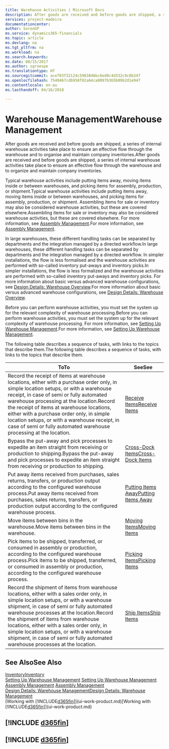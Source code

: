 ```yaml
---
title: Warehouse Activities | Microsoft Docs
description: After goods are received and before goods are shipped, a series of internal warehouse activities take place to ensure an effective flow through the warehouse and to organise and maintain company inventories.
services: project-madeira
documentationcenter: 
author: SorenGP
ms.service: dynamics365-financials
ms.topic: article
ms.devlang: na
ms.tgt_pltfrm: na
ms.workload: na
ms.search.keywords: 
ms.date: 08/15/2017
ms.author: sgroespe
ms.translationtype: HT
ms.sourcegitcommit: acef03f32124c5983846bc6ed0c4d332c9c8b347
ms.openlocfilehash: 7540467cdb958f82a64ca0097b365b09b2d1e947
ms.contentlocale: en-au
ms.lasthandoff: 04/16/2018

---
```

# <a name="warehouse-management"></a><span data-ttu-id="703cd-103">Warehouse Management</span><span class="sxs-lookup"><span data-stu-id="703cd-103">Warehouse Management</span></span>
<span data-ttu-id="703cd-104">After goods are received and before goods are shipped, a series of internal warehouse activities take place to ensure an effective flow through the warehouse and to organise and maintain company inventories.</span><span class="sxs-lookup"><span data-stu-id="703cd-104">After goods are received and before goods are shipped, a series of internal warehouse activities take place to ensure an effective flow through the warehouse and to organize and maintain company inventories.</span></span>

<span data-ttu-id="703cd-105">Typical warehouse activities include putting items away, moving items inside or between warehouses, and picking items for assembly, production, or shipment.</span><span class="sxs-lookup"><span data-stu-id="703cd-105">Typical warehouse activities include putting items away, moving items inside or between warehouses, and picking items for assembly, production, or shipment.</span></span> <span data-ttu-id="703cd-106">Assembling items for sale or inventory may also be considered warehouse activities, but these are covered elsewhere.</span><span class="sxs-lookup"><span data-stu-id="703cd-106">Assembling items for sale or inventory may also be considered warehouse activities, but these are covered elsewhere.</span></span> <span data-ttu-id="703cd-107">For more information, see [Assembly Management](assembly-assemble-items.md).</span><span class="sxs-lookup"><span data-stu-id="703cd-107">For more information, see [Assembly Management](assembly-assemble-items.md).</span></span>  

<span data-ttu-id="703cd-108">In large warehouses, these different handling tasks can be separated by departments and the integration managed by a directed workflow.</span><span class="sxs-lookup"><span data-stu-id="703cd-108">In large warehouses, these different handling tasks can be separated by departments and the integration managed by a directed workflow.</span></span> <span data-ttu-id="703cd-109">In simpler installations, the flow is less formalised and the warehouse activities are performed with so-called inventory put-aways and inventory picks.</span><span class="sxs-lookup"><span data-stu-id="703cd-109">In simpler installations, the flow is less formalized and the warehouse activities are performed with so-called inventory put-aways and inventory picks.</span></span> <span data-ttu-id="703cd-110">For more information about basic versus advanced warehouse configurations, see [Design Details: Warehouse Overview](design-details-warehouse-overview.md).</span><span class="sxs-lookup"><span data-stu-id="703cd-110">For more information about basic versus advanced warehouse configurations, see [Design Details: Warehouse Overview](design-details-warehouse-overview.md).</span></span>

<span data-ttu-id="703cd-111">Before you can perform warehouse activities, you must set the system up for the relevant complexity of warehouse processing.</span><span class="sxs-lookup"><span data-stu-id="703cd-111">Before you can perform warehouse activities, you must set the system up for the relevant complexity of warehouse processing.</span></span> <span data-ttu-id="703cd-112">For more information, see [Setting Up Warehouse Management](warehouse-setup-warehouse.md).</span><span class="sxs-lookup"><span data-stu-id="703cd-112">For more information, see [Setting Up Warehouse Management](warehouse-setup-warehouse.md).</span></span>

 <span data-ttu-id="703cd-113">The following table describes a sequence of tasks, with links to the topics that describe them.</span><span class="sxs-lookup"><span data-stu-id="703cd-113">The following table describes a sequence of tasks, with links to the topics that describe them.</span></span>   

|<span data-ttu-id="703cd-114">**To**</span><span class="sxs-lookup"><span data-stu-id="703cd-114">**To**</span></span>|<span data-ttu-id="703cd-115">**See**</span><span class="sxs-lookup"><span data-stu-id="703cd-115">**See**</span></span>|  
|------------|-------------|  
|<span data-ttu-id="703cd-116">Record the receipt of items at warehouse locations, either with a purchase order only, in simple location setups, or with a warehouse receipt, in case of semi or fully automated warehouse processing at the location.</span><span class="sxs-lookup"><span data-stu-id="703cd-116">Record the receipt of items at warehouse locations, either with a purchase order only, in simple location setups, or with a warehouse receipt, in case of semi or fully automated warehouse processing at the location.</span></span>|[<span data-ttu-id="703cd-117">Receive Items</span><span class="sxs-lookup"><span data-stu-id="703cd-117">Receive Items</span></span>](warehouse-how-receive-items.md)|
|<span data-ttu-id="703cd-118">Bypass the put-away and pick processes to expedite an item straight from receiving or production to shipping.</span><span class="sxs-lookup"><span data-stu-id="703cd-118">Bypass the put-away and pick processes to expedite an item straight from receiving or production to shipping.</span></span>|[<span data-ttu-id="703cd-119">Cross-Dock Items</span><span class="sxs-lookup"><span data-stu-id="703cd-119">Cross-Dock Items</span></span>](warehouse-how-to-cross-dock-items.md)|    
|<span data-ttu-id="703cd-120">Put away items received from purchases, sales returns, transfers, or production output according to the configured warehouse process.</span><span class="sxs-lookup"><span data-stu-id="703cd-120">Put away items received from purchases, sales returns, transfers, or production output according to the configured warehouse process.</span></span>|[<span data-ttu-id="703cd-121">Putting Items Away</span><span class="sxs-lookup"><span data-stu-id="703cd-121">Putting Items Away</span></span>](warehouse-put-away-items.md)|
|<span data-ttu-id="703cd-122">Move items between bins in the warehouse.</span><span class="sxs-lookup"><span data-stu-id="703cd-122">Move items between bins in the warehouse.</span></span>|[<span data-ttu-id="703cd-123">Moving Items</span><span class="sxs-lookup"><span data-stu-id="703cd-123">Moving Items</span></span>](warehouse-move-items.md)|
|<span data-ttu-id="703cd-124">Pick items to be shipped, transferred, or consumed in assembly or production, according to the configured warehouse process.</span><span class="sxs-lookup"><span data-stu-id="703cd-124">Pick items to be shipped, transferred, or consumed in assembly or production, according to the configured warehouse process.</span></span>|[<span data-ttu-id="703cd-125">Picking Items</span><span class="sxs-lookup"><span data-stu-id="703cd-125">Picking Items</span></span>](warehouse-pick-items.md)|
|<span data-ttu-id="703cd-126">Record the shipment of items from warehouse locations, either with a sales order only, in simple location setups, or with a warehouse shipment, in case of semi or fully automated warehouse processes at the location.</span><span class="sxs-lookup"><span data-stu-id="703cd-126">Record the shipment of items from warehouse locations, either with a sales order only, in simple location setups, or with a warehouse shipment, in case of semi or fully automated warehouse processes at the location.</span></span>|[<span data-ttu-id="703cd-127">Ship Items</span><span class="sxs-lookup"><span data-stu-id="703cd-127">Ship Items</span></span>](warehouse-how-ship-items.md)|  

## <a name="see-also"></a><span data-ttu-id="703cd-128">See Also</span><span class="sxs-lookup"><span data-stu-id="703cd-128">See Also</span></span>  
[<span data-ttu-id="703cd-129">Inventory</span><span class="sxs-lookup"><span data-stu-id="703cd-129">Inventory</span></span>](inventory-manage-inventory.md)  
<span data-ttu-id="703cd-130">[Setting Up Warehouse Management](warehouse-setup-warehouse.md)   </span><span class="sxs-lookup"><span data-stu-id="703cd-130">[Setting Up Warehouse Management](warehouse-setup-warehouse.md)   </span></span>  
<span data-ttu-id="703cd-131">[Assembly Management](assembly-assemble-items.md)  </span><span class="sxs-lookup"><span data-stu-id="703cd-131">[Assembly Management](assembly-assemble-items.md)  </span></span>  
[<span data-ttu-id="703cd-132">Design Details: Warehouse Management</span><span class="sxs-lookup"><span data-stu-id="703cd-132">Design Details: Warehouse Management</span></span>](design-details-warehouse-management.md)  
<span data-ttu-id="703cd-133">[Working with [!INCLUDE[d365fin](includes/d365fin_md.md)]](ui-work-product.md)</span><span class="sxs-lookup"><span data-stu-id="703cd-133">[Working with [!INCLUDE[d365fin](includes/d365fin_md.md)]](ui-work-product.md)</span></span>  

## [!INCLUDE [d365fin](includes/free_trial_md.md)]  
## [!INCLUDE [d365fin](includes/training_link_md.md)]

